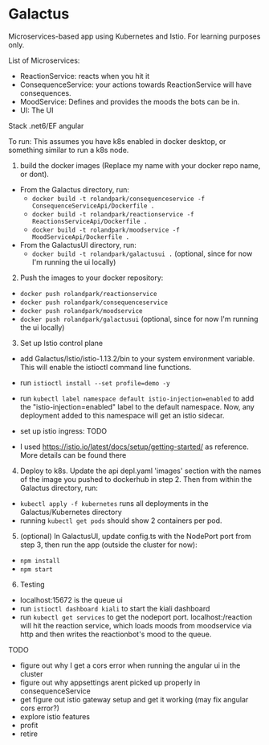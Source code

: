 # Galactus
Microservices-based app using Kubernetes and Istio. For learning purposes only.

List of Microservices:
- ReactionService: reacts when you hit it
- ConsequenceService: your actions towards ReactionService will have consequences.
- MoodService: Defines and provides the moods the bots can be in. 
- UI: The UI

Stack
.net6/EF
angular

To run:
This assumes you have k8s enabled in docker desktop, or something similar to run a k8s node.

1. build the docker images (Replace my name with your docker repo name, or dont).
  - From the Galactus directory, run: 
    - `docker build -t rolandpark/consequenceservice -f ConsequenceServiceApi/Dockerfile .` 
    - `docker build -t rolandpark/reactionservice -f ReactionsServiceApi/Dockerfile .`
    - `docker build -t rolandpark/moodservice -f MoodServiceApi/Dockerfile .`
  - From the GalactusUI directory, run:
    - `docker build -t rolandpark/galactusui .` (optional, since for now I'm running the ui locally)

2. Push the images to your docker repository:
  - `docker push rolandpark/reactionservice`
  - `docker push rolandpark/consequenceservice`
  - `docker push rolandpark/moodservice`
  - `docker push rolandpark/galactusui` (optional, since for now I'm running the ui locally)

3. Set up Istio control plane
  - add Galactus/Istio/istio-1.13.2/bin to your system environment variable. This will enable the istioctl command line functions.
  - run `istioctl install --set profile=demo -y`
  - run `kubectl label namespace default istio-injection=enabled` to add the "istio-injection=enabled" label to the default namespace. Now, any deployment added to this namespace will get an istio sidecar.

  - set up istio ingress: TODO

  - I used https://istio.io/latest/docs/setup/getting-started/ as reference. More details can be found there


4. Deploy to k8s. Update the api depl.yaml 'images' section with the names of the image you pushed to dockerhub in step 2. Then from within the Galactus directory, run: 
  - `kubectl apply -f kubernetes` runs all deployments in the Galactus/Kubernetes directory
  - running `kubectl get pods` should show 2 containers per pod.

5. (optional) In GalactusUI, update config.ts  with the NodePort port from step 3, then run the app (outside the cluster for now):
  - `npm install`
  - `npm start`

6. Testing
  - localhost:15672 is the queue ui
  - run `istioctl dashboard kiali` to start the kiali dashboard
  - run `kubectl get services` to get the nodeport port. localhost:<port>/reaction will hit the reaction service, which loads moods from moodservice via http and then writes the reactionbot's mood to the queue.

TODO
  - figure out why I get a cors error when running the angular ui in the cluster
  - figure out why appsettings arent picked up properly in consequenceService
  - get figure out istio gateway setup and get it working (may fix angular cors error?)
  - explore istio features
  - profit
  - retire
